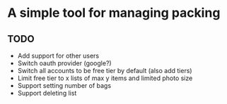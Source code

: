 # A simple tool for managing packing

## TODO

- Add support for other users
- Switch oauth provider (google?)
- Switch all accounts to be free tier by default (also add tiers)
- Limit free tier to x lists of max y items and limited photo size
- Support setting number of bags
- Support deleting list